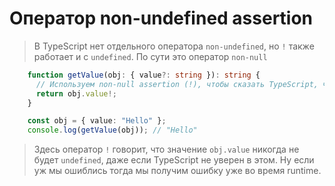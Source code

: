 
# Оператор non-undefined assertion

> В TypeScript нет отдельного оператора `non-undefined`, но `!` также работает и с `undefined`. По сути это оператор `non-null`

```ts
    function getValue(obj: { value?: string }): string {
      // Используем non-null assertion (!), чтобы сказать TypeScript, что value не будет undefined
      return obj.value!;
    }

    const obj = { value: "Hello" };
    console.log(getValue(obj)); // "Hello"
```


> Здесь оператор `!` говорит, что значение `obj.value` никогда не будет `undefined`, даже если TypeScript не уверен в этом. Ну если уж мы ошиблись тогда мы получим ошибку уже во время runtime.